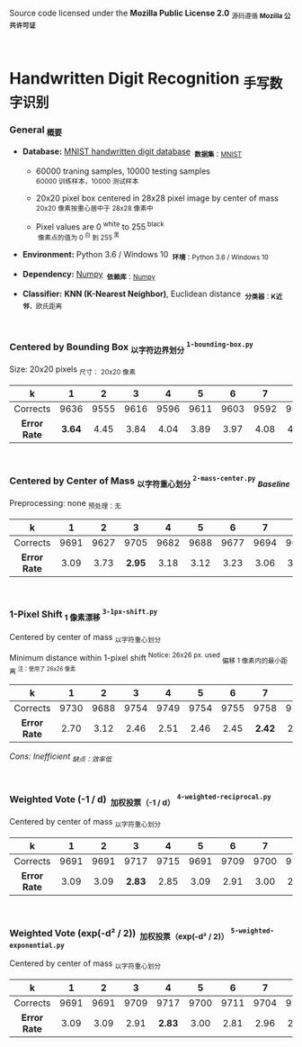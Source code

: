 Source code licensed under the **Mozilla Public License 2.0**  <sub>源码遵循 **Mozilla 公共许可证**</sub>

<br />

# Handwritten Digit Recognition <sub>手写数字识别</sub>

### General <sub>概要</sub>

- **Database:** [MNIST handwritten digit database](http://yann.lecun.com/exdb/mnist/?tdsourcetag=s_pctim_aiomsg)  <sub> **数据集**：[MNIST](http://yann.lecun.com/exdb/mnist/?tdsourcetag=s_pctim_aiomsg)</sub>  

    - 60000 traning samples, 10000 testing samples  
    <sup> 60000 训练样本，10000 测试样本</sup>  

    - 20x20 pixel box centered in 28x28 pixel image by center of mass  
      <sup> 20x20 像素按重心居中于 28x28 像素中</sup>

    - Pixel values are 0<sup> white</sup> to 255<sup> black</sup>  
      <sup> 像素点的值为 0<sup> 白</sup> 到 255<sup> 黑</sup></sup>  
- **Environment:** Python 3.6 / Windows 10  <sub> **环境**：Python 3.6 / Windows 10</sub>

- **Dependency:** [Numpy](https://numpy.org/)  <sub> **依赖库**：[Numpy](https://numpy.org/)</sub>

- **Classifier:** **KNN (K-Nearest Neighbor)**, Euclidean distance  <sub> **分类器**：**K近邻**，欧氏距离</sub>

<br />

### Centered by Bounding Box <sub> 以字符边界划分</sub> <sup>`1-bounding-box.py`</sup>

Size: 20x20 pixels  <sub>尺寸： 20x20 像素</sub>

|       k        |    1     |  2   |  3   |  4   |  5   |  6   |  7   |  8   |  9   |  10  | ...  |
| :------------: | :------: | :--: | :--: | :--: | :--: | :--: | :--: | :--: | :--: | :--: | :--: |
|    Corrects    |   9636   | 9555 | 9616 | 9596 | 9611 | 9603 | 9592 | 9582 | 9585 | 9565 | ...  |
| **Error Rate** | **3.64** | 4.45 | 3.84 | 4.04 | 3.89 | 3.97 | 4.08 | 4.18 | 4.15 | 4.35 | ...  |

<br />

### Centered by Center of Mass <sub> 以字符重心划分</sub> <sup>`2-mass-center.py`</sup> <sub>*Baseline*</sub>

Preprocessing: none  <sub>预处理：无</sub>

|       k        |  1   |  2   |    3     |  4   |  5   |  6   |  7   |  8   |  9   |  10  | ...  |
| :------------: | :--: | :--: | :------: | :--: | :--: | :--: | :--: | :--: | :--: | :--: | :--: |
|    Corrects    | 9691 | 9627 |   9705   | 9682 | 9688 | 9677 | 9694 | 9670 | 9659 | 9665 | ...  |
| **Error Rate** | 3.09 | 3.73 | **2.95** | 3.18 | 3.12 | 3.23 | 3.06 | 3.30 | 3.41 | 3.35 | ...  |

<br />

### 1-Pixel Shift <sub> 1 像素漂移</sub> <sup>`3-1px-shift.py`</sup>

Centered by center of mass  <sub> 以字符重心划分</sub>

Minimum distance within 1-pixel shift <sup>Notice: 26x26 px. used</sup>  <sub>偏移 1 像素内的最小距离 <sup>注：使用了 26x26 像素</sup></sub>

|       k        |  1   |  2   |  3   |  4   |  5   |  6   |    7     |  8   |  9   |  10  | ...  |
| :------------: | :--: | :--: | :--: | :--: | :--: | :--: | :------: | :--: | :--: | :--: | :--: |
|    Corrects    | 9730 | 9688 | 9754 | 9749 | 9754 | 9755 |   9758   | 9746 | 9748 | 9741 | ...  |
| **Error Rate** | 2.70 | 3.12 | 2.46 | 2.51 | 2.46 | 2.45 | **2.42** | 2.54 | 2.52 | 2.59 | ...  |

*Cons: Inefficient  <sub> 缺点：效率低</sub>*

<br />

### Weighted Vote (-1 / d) <sub> 加权投票（-1 / d）</sub> <sup>`4-weighted-reciprocal.py`</sup>

Centered by center of mass  <sub> 以字符重心划分</sub>

|       k        |  1   |  2   |    3     |  4   |  5   |  6   |  7   |  8   |  9   |  10  | ...  |
| :------------: | :--: | :--: | :------: | :--: | :--: | :--: | :--: | :--: | :--: | :--: | :--: |
|    Corrects    | 9691 | 9691 |   9717   | 9715 | 9691 | 9709 | 9700 | 9705 | 9676 | 9685 | ...  |
| **Error Rate** | 3.09 | 3.09 | **2.83** | 2.85 | 3.09 | 2.91 | 3.00 | 2.95 | 3.24 | 3.15 | ...  |
<br />

### Weighted Vote (exp(-d² / 2)) <sub> 加权投票（exp(-d² / 2)）</sub> <sup>`5-weighted-exponential.py`</sup>

Centered by center of mass  <sub> 以字符重心划分</sub>

|       k        |  1   |  2   |  3   |    4     |  5   |  6   |  7   |  8   |  9   |  10  | ...  |
| :------------: | :--: | :--: | :--: | :------: | :--: | :--: | :--: | :--: | :--: | :--: | :--: |
|    Corrects    | 9691 | 9691 | 9709 |   9717   | 9700 | 9711 | 9704 | 9709 | 9698 | 9700 | ...  |
| **Error Rate** | 3.09 | 3.09 | 2.91 | **2.83** | 3.00 | 2.81 | 2.96 | 2.91 | 3.02 | 3.00 | ...  |

